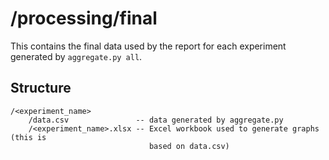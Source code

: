 # /processing/final
This contains the final data used by the report for each experiment generated by `aggregate.py all`.

## Structure
```
/<experiment_name>
    /data.csv               -- data generated by aggregate.py
    /<experiment_name>.xlsx -- Excel workbook used to generate graphs (this is
                               based on data.csv)
```
